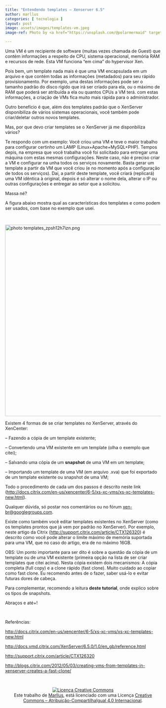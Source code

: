 ```yaml
---
title: "Entendendo templates – Xenserver 6.5"
author: marllus
categories: [ tecnologia ]
layout: post
image: assets/images/templates-vm.jpeg
image-ref: Photo by <a href="https://unsplash.com/@polarmermaid" target=_blank>VidarAnne Nygård</a>

---
```


Uma VM é um recipiente de software (muitas vezes chamada de Guest) que contém informações a respeito de CPU, sistema operacional, memória RAM e recursos de rede. Esta VM funciona &#8220;em cima&#8221; do hypervisor Xen.

Pois bem, um template nada mais é que uma VM encapsulada em um arquivo e que contém todas as informações (metadados) para seu rápido provisionamento. Por exemplo, uma destas informações pode ser o tamanho padrão do disco rígido que irá ser criado para ela, ou o máximo de RAM que poderá ser atribuída a ela ou quantos CPUs a VM terá. com estas informações, a criação de VMs fica muito mais rápida para o administrador.

Outro benefício é que, além dos templates padrão que o XenServer disponibiliza de vários sistemas operacionais, você também pode criar/deletar outros novos templates.

Mas, por que devo criar templates se o XenServer já me disponbiliza vários?

Te respondo com um exemplo: Você criou uma VM e teve o maior trabalho para configurar certinho um LAMP (Linux+Apache+MySQL+PHP). Tempos depis, na empresa que você trabalha você foi solicitado para entregar uma máquina com estas mesmas configurações. Neste caso, não é preciso criar a VM e configurar na unha todos os serviços novamente. Basta gerar um template a partir da VM que você criou (e no momento após a configuração de todos os serviços). Daí, a partir deste template, você criará (replicará) uma VM idêntica à original, depois é só alterar o nome dela, alterar o IP ou outras configurações e entregar ao setor que a solicitou.

Massa né?

A figura abaixo mostra qual as características dos templates e como podem ser usados, com base no exemplo que usei.

&nbsp;

<a href="http://i567.photobucket.com/albums/ss113/marlluslustosa/templates_zpsh12h7izn.png~original" target="_blank"><img class="" src="http://i567.photobucket.com/albums/ss113/marlluslustosa/templates_zpsh12h7izn.png~original" alt=" photo templates_zpsh12h7izn.png" width="644" height="620" border="0" /></a>

Existem 4 formas de se criar templates no XenServer, através do XenCenter:

&#8211; Fazendo a cópia de um template existente;

&#8211; Convertendo uma VM existente em um template (olha o exemplo que citei);

&#8211; Salvando uma cópia de um **snapshot** de uma VM em um template;

&#8211; Importando um template de uma VM (em arquivo .xva) que foi exportado de um template existente ou snapshot de uma VM;

Todo o procedimento de cada um dos passos é descrito neste link (<a href="http://docs.citrix.com/en-us/xencenter/6-5/xs-xc-vms/xs-xc-templates-new.html" target="_blank">http://docs.citrix.com/en-us/xencenter/6-5/xs-xc-vms/xs-xc-templates-new.html</a>).

Qualquer dúvida, só postar nos comentários ou no fórum xen-br@googlegroups.com.

Existe como também você editar templates existentes no XenServer (como os templates prontos que já vem por padrão no XenServer). Por exemplo, neste artigo da Citrix (<a href="http://support.citrix.com/article/CTX126320" target="_blank">http://support.citrix.com/article/CTX126320</a>) é descrito como você pode alterar o limite máximo de memória suportada para uma VM, que no caso do artigo, era de no máximo 16GB.

OBS: Um ponto importante para ser dito é sobre a questão da cópia de um template ou de uma VM existente (primeira opção na lista de ser criar templates que citei acima). Nesta cópia existem dois mecanismos: A cópia completa (full copy) e a clone rápido (fast clone). Muito cuidado ao copiar como fast clone. Eu recomendo antes de o fazer, saber usá-lo e evitar futuras dores de cabeça.

Para complementar, recomendo a leitura **deste tutorial**, onde explico sobre os tipos de snapshots.

Abraços e até+!

&nbsp;

Referências:

<a href="http://docs.citrix.com/en-us/xencenter/6-5/xs-xc-vms/xs-xc-templates-new.html" target="_blank">http://docs.citrix.com/en-us/xencenter/6-5/xs-xc-vms/xs-xc-templates-new.html</a>

<a href="http://docs.vmd.citrix.com/XenServer/6.5.0/1.0/en_gb/reference.html" target="_blank">http://docs.vmd.citrix.com/XenServer/6.5.0/1.0/en_gb/reference.html</a>

<a href="http://support.citrix.com/article/CTX126320" target="_blank">http://support.citrix.com/article/CTX126320</a>

<a href="http://blogs.citrix.com/2012/05/03/creating-vms-from-templates-in-xenserver-creates-a-fast-clone/" target="_blank">http://blogs.citrix.com/2012/05/03/creating-vms-from-templates-in-xenserver-creates-a-fast-clone/</a>

&nbsp;

<p style="text-align: center;">
  <a href="http://creativecommons.org/licenses/by-sa/4.0/" rel="license"><img style="border-width: 0;" src="https://i.creativecommons.org/l/by-sa/4.0/88x31.png" alt="Licença Creative Commons" /></a><br /> Este trabalho de <a href="http://ports.marllus.com">Marllus</a>, está licenciado com uma Licença <a href="http://creativecommons.org/licenses/by-sa/4.0/" rel="license">Creative Commons &#8211; Atribuição-CompartilhaIgual 4.0 Internacional</a>.
</p>
